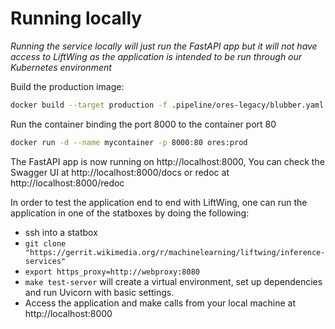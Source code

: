 # Running locally
_Running the service locally will just run the FastAPI app but it will not have access to LiftWing as the application is intended to be run through our Kubernetes environment_

Build the production image:
```bash
docker build --target production -f .pipeline/ores-legacy/blubber.yaml -t ores:prod .
```

Run the container binding the port 8000 to the container port 80
```bash
docker run -d --name mycontainer -p 8000:80 ores:prod
```

The FastAPI app is now running on http://localhost:8000,
You can check the Swagger UI at http://localhost:8000/docs or redoc at http://localhost:8000/redoc

In order to test the application end to end with LiftWing, one can run the application in one of the statboxes by doing
the following:

- ssh into a statbox
- `git clone "https://gerrit.wikimedia.org/r/machinelearning/liftwing/inference-services"`
- `export https_proxy=http://webproxy:8080`
- `make test-server` will create a virtual environment, set up dependencies and
   run Uvicorn with basic settings.
- Access the application and make calls from your local machine at http://localhost:8000
